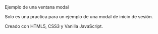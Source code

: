 Ejemplo de una ventana modal

Solo es una practica para un ejemplo de una modal de inicio de sesión.

Creado con HTML5, CSS3 y Vanilla JavaScript.
